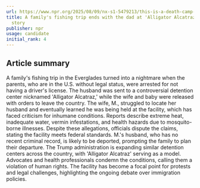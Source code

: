```yaml
---
url: https://www.npr.org/2025/08/09/nx-s1-5479213/this-is-a-death-camp-advocates-and-detainees-warn-about-conditions-at-alligator-alcatraz
title: A family's fishing trip ends with the dad at 'Alligator Alcatraz.' Here's their
  story
publisher: npr
usage: candidate
initial_rank: 4
---
```

## Article summary
A family's fishing trip in the Everglades turned into a nightmare when the parents, who are in the U.S. without legal status, were arrested for not having a driver's license. The husband was sent to a controversial detention center nicknamed 'Alligator Alcatraz,' while the wife and baby were released with orders to leave the country. The wife, M., struggled to locate her husband and eventually learned he was being held at the facility, which has faced criticism for inhumane conditions. Reports describe extreme heat, inadequate water, vermin infestations, and health hazards due to mosquito-borne illnesses. Despite these allegations, officials dispute the claims, stating the facility meets federal standards. M.'s husband, who has no recent criminal record, is likely to be deported, prompting the family to plan their departure. The Trump administration is expanding similar detention centers across the country, with 'Alligator Alcatraz' serving as a model. Advocates and health professionals condemn the conditions, calling them a violation of human rights. The facility has become a focal point for protests and legal challenges, highlighting the ongoing debate over immigration policies.

